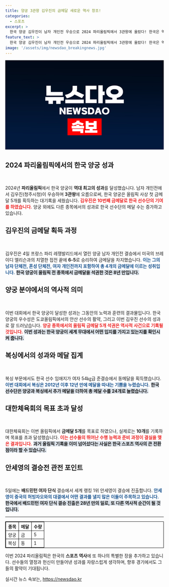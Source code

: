 ```yaml
---
title: 양궁 3관왕 김우진의 금메달 새로운 역사 창조!
categories:
  - 스포츠
excerpt: >
  한국 양궁 김우진이 남자 개인전 우승으로 2024 파리올림픽에서 3관왕에 올랐다! 한국은 역사상 최초로 양궁 금메달 5개를 휩쓸며, 전체 금메달 수 10개로 목표를 두 배로 초과 달성했다.
feature_text: >
  한국 양궁 김우진이 남자 개인전 우승으로 2024 파리올림픽에서 3관왕에 올랐다! 한국은 역사상 최초로 양궁 금메달 5개를 휩쓸며, 전체 금메달 수 10개로 목표를 두 배로 초과 달성했다.
image: '/assets/img/newsdao_breakingnews.jpg'
---
```


<p><img src="/assets/img/newsdao_breakingnews.jpg" alt="implanttips 속보" /></p>

<h2 data-ke-size="size26">2024 파리올림픽에서의 한국 양궁 성과</h2>

<p data-ke-size="size16">&nbsp;</p>

<p>2024년 <strong>파리올림픽</strong>에서 한국 양궁이 <strong>역대 최고의 성과</strong>를 달성했습니다. 남자 개인전에서 김우진(청주시청)이 우승하며 <strong>3관왕</strong>에 오름으로써, 한국 양궁은 올림픽 사상 첫 금메달 5개를 획득하는 대기록을 세웠습니다. <b><span style="color: #ee2323;">김우진은 10번째 금메달로 한국 선수단의 기여를 하였습니다.</span></b> 양궁 외에도 다른 종목에서의 성과로 한국 선수단의 메달 수는 증가하고 있습니다.</p>

<h2 data-ke-size="size26">김우진의 금메달 획득 과정</h2>

<p data-ke-size="size16">&nbsp;</p>

<p>김우진은 4일 프랑스 파리 레쟁발리드에서 열린 양궁 남자 개인전 결승에서 미국의 브레이디 엘리슨과의 치열한 접전 끝에 <strong>6-5</strong>로 승리하여 금메달을 차지했습니다. <b><span style="color: #1a5490;">이는 그의 남자 단체전, 혼성 단체전, 여자 개인전까지 포함하여 총 4개의 금메달에 이르는 성취입니다.</span></b> <b><span style="background-color: #21538527;">한국 양궁이 올림픽 전 종목에서 금메달을 석권한 것은 8년 만입니다.</span></b> </p>

<h2 data-ke-size="size26">양궁 분야에서의 역사적 의미</h2>

<p data-ke-size="size16">&nbsp;</p>

<p>이번 대회에서 한국 양궁이 달성한 성과는 그동안의 노력과 훈련의 결과물입니다. 한국 양궁의 우수성은 도쿄올림픽에서의 안산 선수의 활약, 그리고 이번 김우진 선수의 성과로 잘 드러났습니다. <b><span style="color: #ee2323;">양궁 종목에서의 올림픽 금메달 5개 석권은 역사적 사건으로 기록될 것입니다.</span></b> <b><span style="background-color: #21538527;">이번 성과는 한국 양궁이 세계 무대에서 어떤 입지를 가지고 있는지를 확인시켜 줍니다.</span></b></p>

<h2 data-ke-size="size26">복싱에서의 성과와 메달 집계</h2>

<p data-ke-size="size16">&nbsp;</p>

<p>복싱 부문에서도 한국 선수 임애지가 여자 54㎏급 준결승에서 동메달을 획득했습니다. <b><span style="color: #1a5490;">이번 대회에서 복싱은 2012년 이후 12년 만에 메달을 따내는 기쁨을 누렸습니다.</span></b> <b><span style="background-color: #21538527;">한국 선수단은 양궁과 복싱에서 추가 메달을 더하여 총 메달 수를 24개로 늘렸습니다.</span></b></p>

<h2 data-ke-size="size26">대한체육회의 목표 초과 달성</h2>

<p data-ke-size="size16">&nbsp;</p>

<p>대한체육회는 이번 올림픽에서 <strong>금메달 5개</strong>를 목표로 하였으나, 실제로는 <strong>10개</strong>를 기록하며 목표를 초과 달성했습니다. <b><span style="color: #ee2323;">이는 선수들의 뛰어난 수행 능력과 준비 과정이 결실을 맺은 결과입니다.</span></b> <b><span style="background-color: #21538527;">과거 올림픽 기록을 이미 넘어섰다는 사실은 한국 스포츠 역사의 큰 전환점이라 할 수 있습니다.</span></b></p>

<h2 data-ke-size="size26">안세영의 결승전 관전 포인트</h2>

<p data-ke-size="size16">&nbsp;</p>

<p>5일에는 <strong>배드민턴 여자 단식</strong> 결승에서 세계 랭킹 1위 안세영이 결승에 진출합니다. <b><span style="color: #1a5490;">안세영이 중국의 허빙자오와의 대결에서 어떤 결과를 낼지 많은 이들이 주목하고 있습니다.</span></b> <b><span style="background-color: #21538527;">한국에서 배드민턴 여자 단식 결승 진출은 28년 만의 일로, 또 다른 역사적 순간이 될 것입니다.</span></b></p>

<hr />

<table style="width: 100%; border-collapse: collapse; border: 1px solid #000;">
    <thead>
        <tr>
            <th style="border: 1px solid #000;">종목</th>
            <th style="border: 1px solid #000;">메달</th>
            <th style="border: 1px solid #000;">수량</th>
        </tr>
    </thead>
    <tbody>
        <tr>
            <td style="border: 1px solid #000;">양궁</td>
            <td style="border: 1px solid #000;">금</td>
            <td style="border: 1px solid #000;">5</td>
        </tr>
        <tr>
            <td style="border: 1px solid #000;">복싱</td>
            <td style="border: 1px solid #000;">동</td>
            <td style="border: 1px solid #000;">1</td>
        </tr>
    </tbody>
</table>

<p data-ke-size="size16"></p>

<p>이번 2024 파리올림픽은 한국의 <strong>스포츠 역사</strong>에 또 하나의 특별한 장을 추가하고 있습니다. 선수들의 열정과 헌신이 만들어낸 성과를 자랑스럽게 생각하며, 향후 경기에서도 그들의 활약이 기대됩니다.</p>
실시간 뉴스 속보는, <a href="https://newsdao.kr" rel="dofollow">https://newsdao.kr</a>


